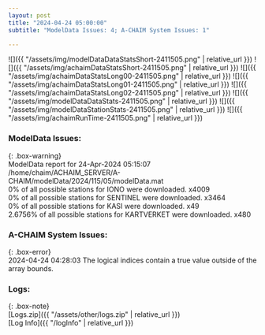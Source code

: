 ```yaml
---
layout: post
title: "2024-04-24 05:00:00"
subtitle: "ModelData Issues: 4; A-CHAIM System Issues: 1"

---
```


![]({{ "/assets/img/modelDataDataStatsShort-2411505.png" | relative_url }})
![]({{ "/assets/img/achaimDataStatsShort-2411505.png" | relative_url }})
![]({{ "/assets/img/achaimDataStatsLong00-2411505.png" | relative_url }})
![]({{ "/assets/img/achaimDataStatsLong01-2411505.png" | relative_url }})
![]({{ "/assets/img/achaimDataStatsLong02-2411505.png" | relative_url }})
![]({{ "/assets/img/modelDataDataStats-2411505.png" | relative_url }})
![]({{ "/assets/img/modelDataStationStats-2411505.png" | relative_url }})
![]({{ "/assets/img/achaimRunTime-2411505.png" | relative_url }})


### ModelData Issues:  
  
{: .box-warning}  
 ModelData report for 24-Apr-2024 05:15:07   
 /home/chaim/ACHAIM_SERVER/A-CHAIM/modelData/2024/115/05/modelData.mat   
 0% of all possible stations for IONO were downloaded. x4009   
 0% of all possible stations for SENTINEL were downloaded. x3464   
 0% of all possible stations for KASI were downloaded. x49   
 2.6756% of all possible stations for KARTVERKET were downloaded. x480   
  
### A-CHAIM System Issues:  
  
{: .box-error}  
2024-04-24 04:28:03 The logical indices contain a true value outside of the array bounds.  

### Logs:  
  
{: .box-note}  
[Logs.zip]({{ "/assets/other/logs.zip" | relative_url }})  
[Log Info]({{ "/logInfo" | relative_url }})  
